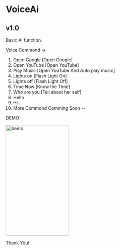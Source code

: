 # VoiceAi

## v1.0
Basic Ai function.

Voice Commond ->

1. Open Google [Open Google]
2. Open YouTube [Open YouTube]
3. Play Music [Open YouTube And Auto play music]
4. Lights on [Flash Light On]
5. Lights off [Flash Light Off]
6. Time Now [Know the Time]
7. Who are you [Tell about her self]
8. Hello
9. Hi
10. More Commond Comming Soon --


DEMO 

<img src="" alt="demo" width="200" height="350">


Thank You!

